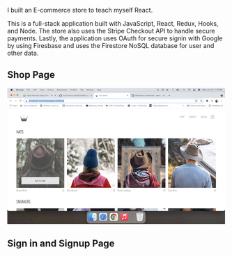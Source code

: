 I built an E-commerce store to teach myself React. 

This is a full-stack application built with JavaScript, React, Redux, Hooks, and Node. The store also uses the Stripe Checkout API to handle secure payments. Lastly, the application uses OAuth for secure signin with Google by using Firesbase and uses the Firestore NoSQL database for user and other data.

## Shop Page

![Shopage](https://github.com/jeremysb1/png_images/blob/main/Shop%20Page.png)

## Sign in and Signup Page

